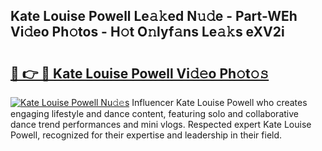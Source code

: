 ## Kate Louise Powell Le𝚊𝚔ed N𝚞𝚍e - Part-WEh Vi𝚍eo Ph𝚘tos - H𝚘t O𝚗lyf𝚊ns Le𝚊𝚔s eXV2i

# <h2><a href="http://hf43ep.feru.top/?c=Kate+Louise+Powell">🔗 👉 🔴 Kate Louise Powell Vi𝚍𝚎o Ph𝚘t𝚘𝚜</a></h2>

[![Kate Louise Powell Nu𝚍𝚎s](https://i.imgur.com/0TWrTi3.gif)](http://hf43ep.feru.top/?c=Kate+Louise+Powell)
Influencer Kate Louise Powell who creates engaging lifestyle and dance content, featuring solo and collaborative dance trend performances and mini vlogs. Respected expert Kate Louise Powell, recognized for their expertise and leadership in their field. 
